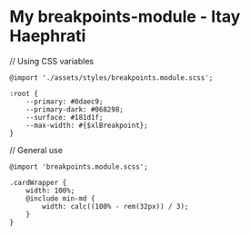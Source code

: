 
# My breakpoints-module - Itay Haephrati

// Using CSS variables

    @import './assets/styles/breakpoints.module.scss';

    :root {
    	--primary: #0daec9;
    	--primary-dark: #068298;
    	--surface: #181d1f;
    	--max-width: #{$xlBreakpoint};
    }



// General use

    @import 'breakpoints.module.scss';

    .cardWrapper {
    	width: 100%;
    	@include min-md {
    		width: calc((100% - rem(32px)) / 3);
    	}
    }
